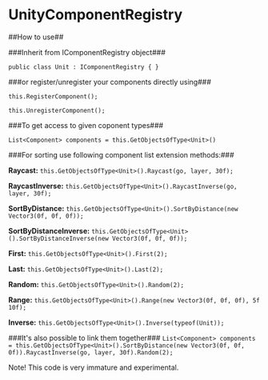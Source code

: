 # UnityComponentRegistry #
##How to use##

###Inherit from IComponentRegistry object###

`public class Unit : IComponentRegistry
{
}`

###or register/unregister your components directly using###

`this.RegisterComponent();`

`this.UnregisterComponent();`

###To get access to given coponent types###

`List<Component> components = this.GetObjectsOfType<Unit>()`

###For sorting use following component list extension methods:###

**Raycast:**
`this.GetObjectsOfType<Unit>().Raycast(go, layer, 30f);`

**RaycastInverse:**
`this.GetObjectsOfType<Unit>().RaycastInverse(go, layer, 30f);`

**SortByDistance:**
`this.GetObjectsOfType<Unit>().SortByDistance(new Vector3(0f, 0f, 0f));`

**SortByDistanceInverse:**
`this.GetObjectsOfType<Unit>().SortByDistanceInverse(new Vector3(0f, 0f, 0f));`

**First:**
`this.GetObjectsOfType<Unit>().First(2);`

**Last:**
`this.GetObjectsOfType<Unit>().Last(2);`

**Random:**
`this.GetObjectsOfType<Unit>().Random(2);`

**Range:**
`this.GetObjectsOfType<Unit>().Range(new Vector3(0f, 0f, 0f), 5f 10f);`

**Inverse:**
`this.GetObjectsOfType<Unit>().Inverse(typeof(Unit));`

###It's also possible to link them together###
`List<Component> components = this.GetObjectsOfType<Unit>().SortByDistance(new Vector3(0f, 0f, 0f)).RaycastInverse(go, layer, 30f).Random(2);`

Note!
This code is very immature and experimental.
